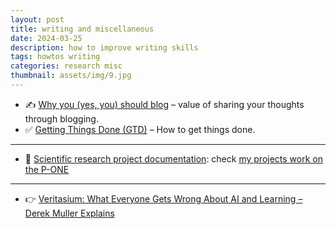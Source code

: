 ```yaml
---
layout: post
title: writing and miscellaneous
date: 2024-03-25
description: how to improve writing skills 
tags: howtos writing
categories: research misc
thumbnail: assets/img/9.jpg
---
```


- ✍️ [Why you (yes, you) should blog](https://medium.com/@racheltho/why-you-yes-you-should-blog-7d2544ac1045) – value of sharing your thoughts through blogging.
- ✅ [Getting Things Done (GTD)](https://todoist.com/productivity-methods/getting-things-done) – How to get things done.

---

- 📖 [Scientific research project documentation](https://github.com/jptwagira/programing-tips/blob/main/documentation.md): check [my projects work on the P-ONE](https://github.com/jptwagira/phd-dissertation/tree/main)

---

- 👉 [Veritasium: What Everyone Gets Wrong About AI and Learning – Derek Muller Explains](https://www.youtube.com/watch?v=0xS68sl2D70)
